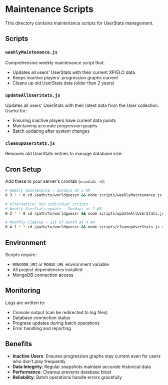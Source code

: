 # Maintenance Scripts

This directory contains maintenance scripts for UserStats management.

## Scripts

### `weeklyMaintenance.js`
Comprehensive weekly maintenance script that:
- Updates all users' UserStats with their current XP/ELO data
- Keeps inactive players' progression graphs current
- Cleans up old UserStats data (older than 2 years)

### `updateAllUserStats.js` 
Updates all users' UserStats with their latest data from the User collection.
Useful for:
- Ensuring inactive players have current data points
- Maintaining accurate progression graphs
- Batch updating after system changes

### `cleanupUserStats.js`
Removes old UserStats entries to manage database size.

## Cron Setup

Add these to your server's crontab (`crontab -e`):

```bash
# Weekly maintenance - Sundays at 3 AM
0 3 * * 0 cd /path/to/worldguessr && node scripts/weeklyMaintenance.js >> logs/maintenance.log 2>&1

# Alternative: Run individual scripts
# Weekly UserStats update - Sundays at 2 AM  
0 2 * * 0 cd /path/to/worldguessr && node scripts/updateAllUserStats.js >> logs/userstats.log 2>&1

# Monthly cleanup - 1st of month at 4 AM
0 4 1 * * cd /path/to/worldguessr && node scripts/cleanupUserStats.js >> logs/cleanup.log 2>&1
```

## Environment

Scripts require:
- `MONGODB_URI` or `MONGO_URL` environment variable
- All project dependencies installed
- MongoDB connection access

## Monitoring

Logs are written to:
- Console output (can be redirected to log files)
- Database connection status
- Progress updates during batch operations
- Error handling and reporting

## Benefits

- **Inactive Users**: Ensures progression graphs stay current even for users who don't play frequently
- **Data Integrity**: Regular snapshots maintain accurate historical data
- **Performance**: Cleanup prevents database bloat
- **Reliability**: Batch operations handle errors gracefully